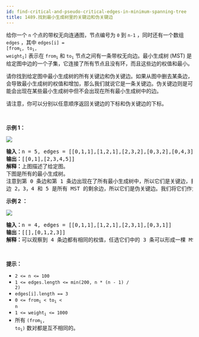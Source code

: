```yaml
---
id: find-critical-and-pseudo-critical-edges-in-minimum-spanning-tree
title: 1489.找到最小生成树里的关键边和伪关键边
---
```

给你一个 <code>n</code> 个点的带权无向连通图，节点编号为 <code>0</code> 到 <code>n-1</code> ，同时还有一个数组 <code>edges</code> ，其中 <code>edges[i] = [from</code><code><sub>i</sub>, to<sub>i</sub>, weight<sub>i</sub>]</code> 表示在 <code>from<sub>i</sub></code> 和 <code>to<sub>i</sub></code> 节点之间有一条带权无向边。最小生成树 (MST) 是给定图中边的一个子集，它连接了所有节点且没有环，而且这些边的权值和最小。

请你找到给定图中最小生成树的所有关键边和伪关键边。如果从图中删去某条边，会导致最小生成树的权值和增加，那么我们就说它是一条关键边。伪关键边则是可能会出现在某些最小生成树中但不会出现在所有最小生成树中的边。

请注意，你可以分别以任意顺序返回关键边的下标和伪关键边的下标。

 

**示例 1：**

![](https://assets.leetcode-cn.com/aliyun-lc-upload/uploads/2020/06/21/ex1.png)


<pre><strong>输入：</strong>n = 5, edges = [[0,1,1],[1,2,1],[2,3,2],[0,3,2],[0,4,3],[3,4,3],[1,4,6]]<br/><strong>输出：</strong>[[0,1],[2,3,4,5]]<br/><strong>解释：</strong>上图描述了给定图。<br/>下图是所有的最小生成树。<br/><img alt="" src="https://assets.leetcode-cn.com/aliyun-lc-upload/uploads/2020/06/21/msts.png"/><br/>注意到第 0 条边和第 1 条边出现在了所有最小生成树中，所以它们是关键边，我们将这两个下标作为输出的第一个列表。<br/>边 2，3，4 和 5 是所有 MST 的剩余边，所以它们是伪关键边。我们将它们作为输出的第二个列表。<br/></pre>

**示例 2 ：**

![](https://assets.leetcode-cn.com/aliyun-lc-upload/uploads/2020/06/21/ex2.png)


<pre><strong>输入：</strong>n = 4, edges = [[0,1,1],[1,2,1],[2,3,1],[0,3,1]]<br/><strong>输出：</strong>[[],[0,1,2,3]]<br/><strong>解释：</strong>可以观察到 4 条边都有相同的权值，任选它们中的 3 条可以形成一棵 MST 。所以 4 条边都是伪关键边。<br/></pre>

 

**提示：**


- <code>2 &lt;= n &lt;= 100</code>
- <code>1 &lt;= edges.length &lt;= min(200, n * (n - 1) / 2)</code>
- <code>edges[i].length == 3</code>
- <code>0 &lt;= from<sub>i</sub> &lt; to<sub>i</sub> &lt; n</code>
- <code>1 &lt;= weight<sub>i</sub> &lt;= 1000</code>
- 所有 <code>(from<sub>i</sub>, to<sub>i</sub>)</code> 数对都是互不相同的。
